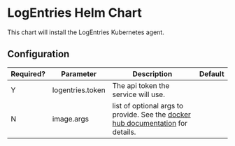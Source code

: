 # LogEntries Helm Chart

This chart will install the LogEntries Kubernetes agent.


## Configuration

| Required? | Parameter | Description | Default |
|-----------|-----------|-------------|---------|
| Y | logentries.token | The api token the service will use. | |
| N | image.args | list of optional args to provide.  See the [docker hub documentation](https://hub.docker.com/r/logentries/docker-logentries/) for details. | |
